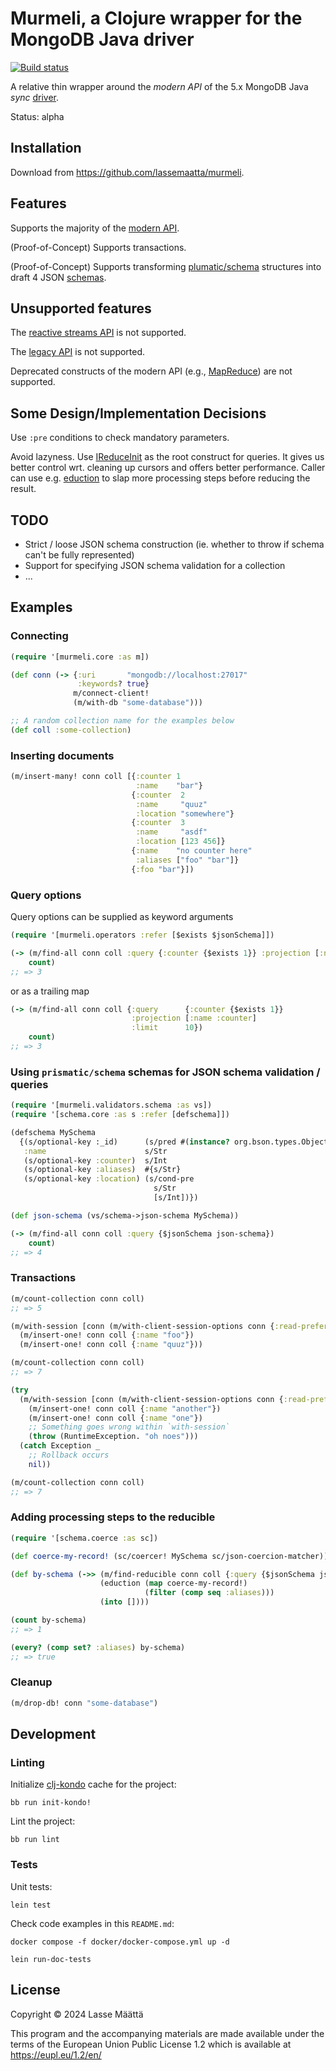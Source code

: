 # Murmeli, a Clojure wrapper for the MongoDB Java driver

[![Build status](https://github.com/lassemaatta/murmeli/.github/workflows/workflow.yml/badge.svg)](https://github.com/lassemaatta/murmeli/actions)

A relative thin wrapper around the _modern API_ of the 5.x MongoDB Java _sync_ [driver](https://www.mongodb.com/docs/drivers/java/sync/v5.3/).

Status: alpha

## Installation

Download from https://github.com/lassemaatta/murmeli.

## Features

Supports the majority of the [modern API](https://mongodb.github.io/mongo-java-driver/5.3/apidocs/mongodb-driver-sync/index.html).

(Proof-of-Concept) Supports transactions.

(Proof-of-Concept) Supports transforming [plumatic/schema](https://github.com/plumatic/schema) structures into draft 4 JSON [schemas](https://www.mongodb.com/docs/manual/reference/operator/query/jsonSchema/#json-schema).

## Unsupported features

The [reactive streams API](https://www.mongodb.com/docs/languages/java/reactive-streams-driver/current/) is not supported.

The [legacy API](https://mongodb.github.io/mongo-java-driver/5.3/apidocs/mongodb-driver-legacy/index.html) is not supported.

Deprecated constructs of the modern API (e.g., [MapReduce](https://mongodb.github.io/mongo-java-driver/5.3/apidocs/mongodb-driver-sync/com/mongodb/client/MongoCollection.html#mapReduce(com.mongodb.client.ClientSession,java.lang.String,java.lang.String))) are not supported.

## Some Design/Implementation Decisions

Use `:pre` conditions to check mandatory parameters.

Avoid lazyness. Use [IReduceInit](https://github.com/clojure/clojure/blob/master/src/jvm/clojure/lang/IReduceInit.java) as the root construct for queries. It gives us better control wrt. cleaning up cursors and offers better performance. Caller can use e.g. [eduction](https://github.com/clojure/clojure/blob/ce55092f2b2f5481d25cff6205470c1335760ef6/src/clj/clojure/core.clj#L7762) to slap more processing steps before reducing the result.

## TODO

- Strict / loose JSON schema construction (ie. whether to throw if schema can't be fully represented)
- Support for specifying JSON schema validation for a collection
- ...

## Examples

### Connecting

```clojure
(require '[murmeli.core :as m])

(def conn (-> {:uri       "mongodb://localhost:27017"
               :keywords? true}
              m/connect-client!
              (m/with-db "some-database")))

;; A random collection name for the examples below
(def coll :some-collection)
```

### Inserting documents

```clojure
(m/insert-many! conn coll [{:counter 1
                            :name    "bar"}
                           {:counter  2
                            :name     "quuz"
                            :location "somewhere"}
                           {:counter  3
                            :name     "asdf"
                            :location [123 456]}
                           {:name    "no counter here"
                            :aliases ["foo" "bar"]}
                           {:foo "bar"}])
```

### Query options

Query options can be supplied as keyword arguments

```clojure
(require '[murmeli.operators :refer [$exists $jsonSchema]])

(-> (m/find-all conn coll :query {:counter {$exists 1}} :projection [:name :counter] :limit 10)
    count)
;; => 3
```

or as a trailing map

```clojure
(-> (m/find-all conn coll {:query      {:counter {$exists 1}}
                           :projection [:name :counter]
                           :limit      10})
    count)
;; => 3
```

### Using `prismatic/schema` schemas for JSON schema validation / queries

```clojure
(require '[murmeli.validators.schema :as vs])
(require '[schema.core :as s :refer [defschema]])

(defschema MySchema
  {(s/optional-key :_id)      (s/pred #(instance? org.bson.types.ObjectId %))
   :name                      s/Str
   (s/optional-key :counter)  s/Int
   (s/optional-key :aliases)  #{s/Str}
   (s/optional-key :location) (s/cond-pre
                                s/Str
                                [s/Int])})

(def json-schema (vs/schema->json-schema MySchema))

(-> (m/find-all conn coll :query {$jsonSchema json-schema})
    count)
;; => 4
```

### Transactions

```clojure
(m/count-collection conn coll)
;; => 5

(m/with-session [conn (m/with-client-session-options conn {:read-preference :nearest})]
  (m/insert-one! conn coll {:name "foo"})
  (m/insert-one! conn coll {:name "quuz"}))

(m/count-collection conn coll)
;; => 7

(try
  (m/with-session [conn (m/with-client-session-options conn {:read-preference :nearest})]
    (m/insert-one! conn coll {:name "another"})
    (m/insert-one! conn coll {:name "one"})
    ;; Something goes wrong within `with-session`
    (throw (RuntimeException. "oh noes")))
  (catch Exception _
    ;; Rollback occurs
    nil))

(m/count-collection conn coll)
;; => 7
```

### Adding processing steps to the reducible

```clojure
(require '[schema.coerce :as sc])

(def coerce-my-record! (sc/coercer! MySchema sc/json-coercion-matcher))

(def by-schema (->> (m/find-reducible conn coll {:query {$jsonSchema json-schema}})
                    (eduction (map coerce-my-record!)
                              (filter (comp seq :aliases)))
                    (into [])))

(count by-schema)
;; => 1

(every? (comp set? :aliases) by-schema)
;; => true
```

### Cleanup

```clojure
(m/drop-db! conn "some-database")
```

## Development

### Linting

Initialize [clj-kondo](https://github.com/clj-kondo/clj-kondo) cache for the project:

```shell
bb run init-kondo!
```

Lint the project:

```shell
bb run lint
```

### Tests

Unit tests:

```shell
lein test
```

Check code examples in this `README.md`:

```shell
docker compose -f docker/docker-compose.yml up -d

lein run-doc-tests
```

## License

Copyright © 2024 Lasse Määttä

This program and the accompanying materials are made available under the
terms of the European Union Public License 1.2 which is available at
https://eupl.eu/1.2/en/
